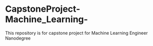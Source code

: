 # CapstoneProject-Machine_Learning-
This repository is for capstone project for Machine Learning Engineer Nanodegree
